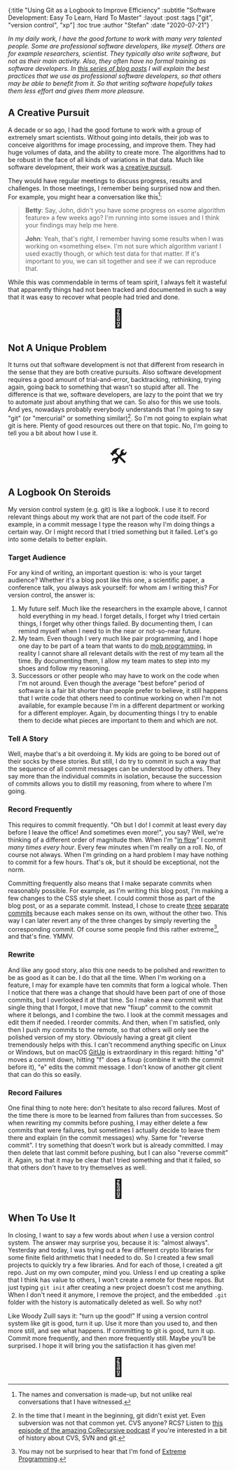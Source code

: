 {:title "Using Git as a Logbook to Improve Efficiency"
 :subtitle "Software Development: Easy To Learn, Hard To Master"
 :layout :post
 :tags  ["git", "version control", "xp"]
 :toc true
 :author "Stefan"
 :date "2020-07-21"}

*In my daily work, I have the good fortune to work with many very talented
people. Some are professional software developers, like myself. Others are for
example researchers, scientist. They typically also write software, but not as
their main activity. Also, they often have no formal training as software
developers. In [this series of blog
posts](/pages/software-development-easy-to-learn-hard-to-master/) I will explain
the best practices that we use as professional software developers, so that
others may be able to benefit from it. So that writing software hopefully takes
them less effort and gives them more pleasure.*

## A Creative Pursuit

A decade or so ago, I had the good fortune to work with a group of extremely
smart scientists. Without going into details, their job was to conceive
algorithms for image processing, and improve them. They had huge volumes of
data, and the ability to create more. The algorithms had to be robust in the
face of all kinds of variations in that data. Much like software development,
their work was [a creative pursuit][creative-pursuit].

They would have regular meetings to discuss progress, results and challenges. In
those meetings, I remember being surprised now and then. For example, you might
hear a conversation like this[^fiction]:

> **Betty**: Say, John, didn't you have some progress on &laquo;some algorithm
> feature&raquo; a few weeks ago? I'm running into some issues and I think your
> findings may help me here.
>
> **John**: Yeah, that's right, I remember having some results when I was
> working on &laquo;something else&raquo;. I'm not sure which algorithm variant
> I used exactly though, or which test data for that matter. If it's important
> to you, we can sit together and see if we can reproduce that.

While this was commendable in terms of team spirit, I always felt it wasteful
that apparently things had not been tracked and documented in such a way that it
was easy to recover what people had tried and done.

<div style="text-align: center; font-size: 3em;">🤔</div>

## Not A Unique Problem

It turns out that software development is not that different from research in
the sense that they are both creative pursuits. Also software development
requires a good amount of trial-and-error, backtracking, rethinking, trying
again, going back to something that wasn't so stupid after all. The difference
is that we, software developers, are lazy to the point that we try to automate
just about anything that we can. So also for this we use tools. And yes,
nowadays probably everybody understands that I'm going to say "git" (or
"mercurial" or something similar)[^vcs-history]. So I'm not going to explain
what git is here. Plenty of good resources out there on that topic. No, I'm
going to tell you a bit about how I use it.

<div style="text-align: center; font-size: 3em;">🛠</div>

## A Logbook On Steroids

My version control system (e.g. git) is like a logbook. I use it to record
relevant things about my work that are not part of the code itself. For example,
in a commit message I type the reason why I'm doing things a certain way. Or I
might record that I tried something but it failed. Let's go into some details to
better explain.

### Target Audience

For any kind of writing, an important question is: who is your target audience?
Whether it's a blog post like this one, a scientific paper, a conference talk,
you always ask yourself: for whom am I writing this? For version control, the
answer is:

1. My future self. Much like the researchers in the example above, I cannot hold
   everything in my head. I forget details, I forget why I tried certain things,
   I forget why other things failed. By documenting them, I can remind myself
   when I need to in the near or not-so-near future.
2. My team. Even though I very much like pair programming, and I hope one day to
   be part of a team that wants to do [mob programming][mob-programming], in
   reality I cannot share all relevant details with the rest of my team all the
   time. By documenting them, I allow my team mates to step into my shoes and
   follow my reasoning.
3. Successors or other people who may have to work on the code when I'm not
   around. Even though the average "best before" period of software is a fair
   bit shorter than people prefer to believe, it still happens that I write code
   that others need to continue working on when I'm not available, for example
   because I'm in a different department or working for a different employer.
   Again, by documenting things I try to enable them to decide what pieces are
   important to them and which are not.

### Tell A Story

Well, maybe that's a bit overdoing it. My kids are going to be bored out of
their socks by these stories. But still, I do try to commit in such a way that
the sequence of all commit messages can be understood by others. They say more
than the individual commits in isolation, because the succession of commits
allows you to distill my reasoning, from where to where I'm going.

### Record Frequently

This requires to commit frequently. "Oh but I do! I commit at least every day
before I leave the office! And sometimes even more!", you say? Well, we're
thinking of a different order of magnitude then. When I'm "[in flow][flow]" I
commit *many times every hour*. Every few minutes when I'm really on a roll. No,
of course not always. When I'm grinding on a hard problem I may have nothing to
commit for a few hours. That's ok, but it should be exceptional, not the norm.

Committing frequently also means that I make separate commits when reasonably
possible. For example, as I'm writing this blog post, I'm making a few changes
to the CSS style sheet. I could commit those as part of the blog post, or as a
separate commit. Instead, I chose to create
[three][commit1]&#32;[separate][commit2]&#32;[commits][commit3] because each
makes sense on its own, without the other two. This way I can later revert any
of the three changes by simply reverting the corresponding commit. Of course
some people find this rather extreme[^xp], and that's fine. YMMV.

### Rewrite

And like any good story, also this one needs to be polished and rewritten to be
as good as it can be. I do that all the time. When I'm working on a feature, I
may for example have ten commits that form a logical whole. Then I notice
that there was a change that should have been part of one of those commits, but
I overlooked it at that time. So I make a new commit with that single thing that
I forgot, I move that new "fixup" commit to the commit where it belongs, and I
combine the two. I look at the commit messages and edit them if needed.
I reorder commits. And then, when I'm satisfied, only then I push my commits to
the remote, so that others will only see the polished version of my story.
Obviously having a great git client tremendously helps with this. I can't
recommend anything specific on Linux or Windows, but on macOS [GitUp][gitup] is
extraordinary in this regard: hitting "d" moves a commit down, hitting "f" does
a fixup (combine it with the commit before it), "e" edits the commit message. I
don't know of another git client that can do this so easily.

### Record Failures

One final thing to note here: don't hesitate to also record failures. Most of
the time there is more to be learned from failures than from successes. So when
rewriting my commits before pushing, I may either delete a few commits that were
failures, but sometimes I actually decide to leave them there and explain (in
the commit messages) why. Same for "reverse commit". I try something that
doesn't work but is already committed. I may then delete that last commit before
pushing, but I can also "reverse commit" it. Again, so that it may be clear that
I tried something and that it failed, so that others don't have to try
themselves as well.

<div style="text-align: center; font-size: 3em;">📔</div>

## When To Use It

In closing, I want to say a few words about *when* I use a version control
system. The answer may surprise you, because it is: "almost always". Yesterday
and today, I was trying out a few different crypto libraries for some finite
field arithmetic that I needed to do. So I created a few small projects to
quickly try a few libraries. And for each of those, I created a git repo. Just
on my own computer, mind you. Unless I end up creating a spike that I think has
value to others, I won't create a remote for these repos. But just typing `git
init` after creating a new project doesn't cost me anything. When I don't need
it anymore, I remove the project, and the embedded `.git` folder with the
history is automatically deleted as well. So why not?

Like Woody Zuill says it: "turn up the good!" If using a version control system
like git is good, turn it up. Use it more than you used to, and then more still,
and see what happens. If committing to git is good, turn it up. Commit more
frequently, and then more frequently still. Maybe you'll be surprised. I hope it
will bring you the satisfaction it has given me!

<div style="text-align: center; font-size: 3em;">🤠</div>


[creative-pursuit]: https://iism.org/article/why-are-ceos-failing-software-engineers-56
[corecursive]: https://corecursive.com/software-that-doesnt-suck-with-jim-blandy/
[mob-programming]: https://040code.github.io/2019/03/15/mob-programming
[flow]: https://en.wikipedia.org/wiki/Flow_(psychology)
[gitup]: https://gitup.co
[commit1]: https://github.com/svdo/unfolded.dev/commit/3fec2de430168ad50cbdee7144b5f5f827321be4
[commit2]: https://github.com/svdo/unfolded.dev/commit/63c1a75a857b8c6075c9d8302535309b1857ec37
[commit3]: https://github.com/svdo/unfolded.dev/commit/9fb7189a19b5d1b0f53113996d9a95259395b193
[xp]: http://www.extremeprogramming.org
[^fiction]: The names and conversation is made-up, but not unlike real conversations that I have witnessed.
[^vcs-history]: In the time that I meant in the beginning, git didn't exist yet. Even subversion was not that common yet. CVS anyone? RCS? Listen to [this episode of the amazing CoRecursive podcast][corecursive] if you're interested in a bit of history about CVS, SVN and git.
[^xp]: You may not be surprised to hear that I'm fond of [Extreme Programming][xp].
